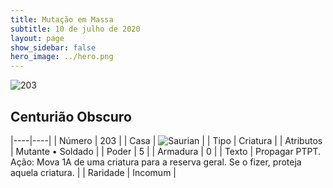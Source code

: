 ```yaml
---
title: Mutação em Massa
subtitle: 10 de julho de 2020
layout: page
show_sidebar: false
hero_image: ../hero.png
---
```


![203](https://cdn.keyforgegame.com/media/card_front/pt/479_203_FVMRCFXHVFH8_pt.png)

## Centurião Obscuro

|----|----|
| Número | 203 |
| Casa | ![Saurian](https://archonarcana.com/images/thumb/9/9e/Saurian_P.png/22px-Saurian_P.png "Sauro") |
| Tipo | Criatura |
| Atributos | Mutante • Soldado |
| Poder | 5 |
| Armadura | 0 |
| Texto | Propagar PTPT.  Ação: Mova 1A de uma criatura para a reserva geral. Se o fizer, proteja aquela criatura. |
| Raridade | Incomum |
